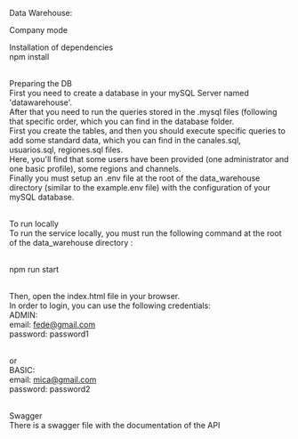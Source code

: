 Data Warehouse: <br>

Company mode <br>

Installation of dependencies <br>
npm install <br><br>

Preparing the DB <br>
First you need to create a database in your mySQL Server named 'datawarehouse'. <br>
After that you need to run the queries stored in the .mysql files (following that specific order,
which you can find in the database folder. <br>
First you create the tables, and then you should execute specific queries to add some standard data, which you can find in the canales.sql, usuarios.sql, regiones.sql files. <br>
Here, you'll find that some users have been provided (one administrator and one basic profile), some regions and channels. <br>
Finally you must setup an .env file at the root of the data_warehouse directory (similar to the example.env file) with the configuration of your mySQL database. <br><br>

To run locally <br>
To run the service locally, you must run the following command at the root of the data_warehouse directory :<br><br>

npm run start<br><br>

Then, open the index.html file in your browser. <br>
In order to login, you can use the following credentials: <br>
ADMIN: <br>
email: fede@gmail.com <br>
password: password1 <br><br> 

or <br>
BASIC: <br>
email: mica@gmail.com <br>
password: password2 <br><br>

Swagger <br>
There is a swagger file with the documentation of the API 